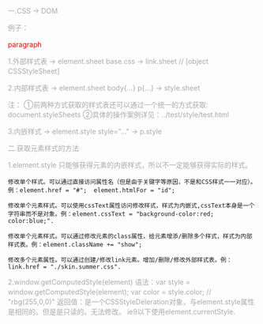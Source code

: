 一.CSS -> DOM

例子：
<head>
	<link rel="stylesheet" href="base.css">
	<style>
		body {margin: 30px;}
		p {color: #aaa;line-height: 20px;}
	</style>
</head>
<body>
	<p style="color:red">paragraph</p>
</body>

1.外部样式表 -> element.sheet
	base.css -> link.sheet 	// [object CSSStyleSheet]

2.内部样式表 -> element.sheet
	body{...} p{...} -> style.sheet


注：
①前两种方式获取的样式表还可以通过一个统一的方式获取:
document.styleSheets
②具体的操作案例详见：../test/style/test.html

3.内嵌样式	-> element.style
	style="..." -> p.style


二.获取元素样式的方法

1.element.style
	只能够获得元素的内嵌样式，所以不一定能够获得实际的样式。

	修改单个样式。可以通过直接访问属性名（但是由于关键字等原因，不是和CSS样式一一对应）。例：element.href = "#";  element.htmlFor = "id";

	修改单个元素样式。可以使用cssText属性访问修改样式，样式为内嵌式,cssText本身是一个字符串而不是对象。例：element.cssText = "background-color:red; color:blue;".

	修改单个元素样式。可以通过修改元素的class属性，给元素增添/删除多个样式，样式为内部样式表。例：element.className += "show";

	修改多个元素属性。可以通过创建/修改link元素。增加/删除/修改外部样式表。例：link.href = "./skin.summer.css".

2.window.getComputedStyle(element)
	语法：var style = window.getComputedStyle(element);
			 var color = style.color; 	// "rbg(255,0,0)"
	返回值：是一个CSSStyleDeleration对象，与element.style属性是相同的。但是是只读的。无法修改。
	ie9以下使用element.currentStyle.
